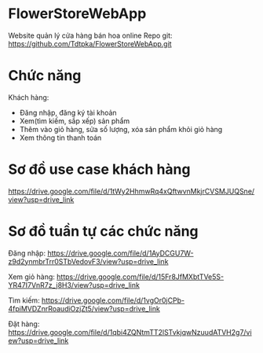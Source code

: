 # FlowerStoreWebApp
Website quản lý cửa hàng bán hoa online
Repo git: https://github.com/Tdtpka/FlowerStoreWebApp.git
# Chức năng
Khách hàng:
- Đăng nhập, đăng ký tài khoản
- Xem(tìm kiếm, sắp xếp) sản phẩm
- Thêm vào giỏ hàng, sửa số lượng, xóa sản phẩm khỏi giỏ hàng
- Xem thông tin thanh toán
# Sơ đồ use case khách hàng
https://drive.google.com/file/d/1tWy2HhmwRq4xQftwvnMkjrCVSMJUQSne/view?usp=drive_link
# Sơ đồ tuần tự các chức năng
Đăng nhập: https://drive.google.com/file/d/1AyDCGU7W-z9d2ynmbrTrr0STbVedovF3/view?usp=drive_link

Xem giỏ hàng: https://drive.google.com/file/d/15Fr8JfMXbtTVe5S-YR47I7VnR7z_j8H3/view?usp=drive_link

Tìm kiếm: https://drive.google.com/file/d/1vgOr0jCPb-4fpiMVDZnrRoaudiOzjZt5/view?usp=drive_link

Đặt hàng: https://drive.google.com/file/d/1qbi4ZQNtmTT2lSTvkjqwNzuudATVH2g7/view?usp=drive_link
